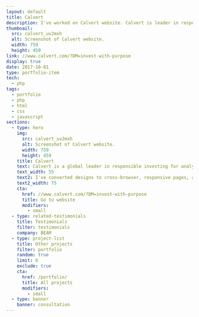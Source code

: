 ```yaml
---
layout: default
title: Calvert
description: I've worked on Calvert website. Calvert is leader in responsible investing for analyzing company performance from finances to environmental policy to diversity.
thumbnail:
  src: calvert_uv2mxh
  alt: Screenshot of Calvert website.
  width: 759
  height: 459
link: //www.calvert.com/?DM=invest-with-purpose
display: true
date: 2017-10-01
type: portfolio-item
tech:
  - php
tags:
  - portfolio
  - php
  - html
  - css
  - javascript
sections:
  - type: hero
    img:
      src: calvert_uv2mxh
      alt: Screenshot of Calvert website.
      width: 759
      height: 459
    title: Calvert
    text: Calvert is a global leader in responsible investing for analyzing company performance on everything from finances to environmental policy to diversity. The website runs on a custom CMS solution.
    text_width: 55
    text2: I've converted designs to cross-browser, responsive pages, and created custom animations.
    text2_width: 75
    cta:
      href: //www.calvert.com/?DM=invest-with-purpose
      title: Go to website
      modifiers:
        - small
  - type: related-testimonials
    title: Testimonials
    filter: testimonials
    company: BEAM
  - type: project-list
    title: Other projects
    filter: portfolio
    random: true
    limit: 6
    exclude: true
    cta:
      href: /portfolio/
      title: All projects
      modifiers:
        - small
  - type: banner
    banner: consultation
---
```

